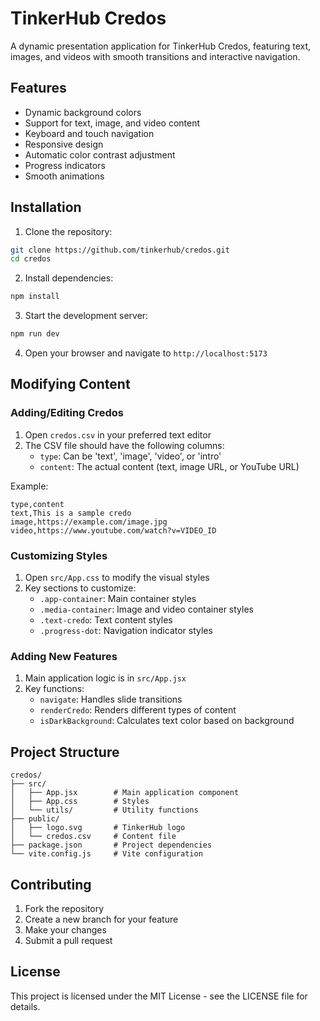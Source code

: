 # TinkerHub Credos

A dynamic presentation application for TinkerHub Credos, featuring text, images, and videos with smooth transitions and interactive navigation.

## Features

- Dynamic background colors
- Support for text, image, and video content
- Keyboard and touch navigation
- Responsive design
- Automatic color contrast adjustment
- Progress indicators
- Smooth animations

## Installation

1. Clone the repository:
```bash
git clone https://github.com/tinkerhub/credos.git
cd credos
```

2. Install dependencies:
```bash
npm install
```

3. Start the development server:
```bash
npm run dev
```

4. Open your browser and navigate to `http://localhost:5173`

## Modifying Content

### Adding/Editing Credos

1. Open `credos.csv` in your preferred text editor
2. The CSV file should have the following columns:
   - `type`: Can be 'text', 'image', 'video', or 'intro'
   - `content`: The actual content (text, image URL, or YouTube URL)

Example:
```csv
type,content
text,This is a sample credo
image,https://example.com/image.jpg
video,https://www.youtube.com/watch?v=VIDEO_ID
```

### Customizing Styles

1. Open `src/App.css` to modify the visual styles
2. Key sections to customize:
   - `.app-container`: Main container styles
   - `.media-container`: Image and video container styles
   - `.text-credo`: Text content styles
   - `.progress-dot`: Navigation indicator styles

### Adding New Features

1. Main application logic is in `src/App.jsx`
2. Key functions:
   - `navigate`: Handles slide transitions
   - `renderCredo`: Renders different types of content
   - `isDarkBackground`: Calculates text color based on background

## Project Structure

```
credos/
├── src/
│   ├── App.jsx        # Main application component
│   ├── App.css        # Styles
│   └── utils/         # Utility functions
├── public/
│   ├── logo.svg       # TinkerHub logo
│   └── credos.csv     # Content file
├── package.json       # Project dependencies
└── vite.config.js     # Vite configuration
```

## Contributing

1. Fork the repository
2. Create a new branch for your feature
3. Make your changes
4. Submit a pull request

## License

This project is licensed under the MIT License - see the LICENSE file for details.